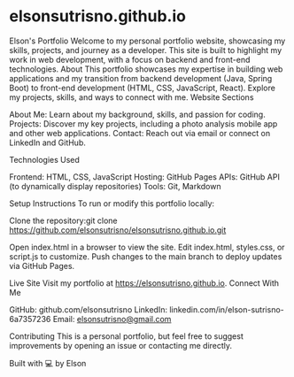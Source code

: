 # elsonsutrisno.github.io
Elson's Portfolio
Welcome to my personal portfolio website, showcasing my skills, projects, and journey as a developer. This site is built to highlight my work in web development, with a focus on backend and front-end technologies.
About
This portfolio showcases my expertise in building web applications and my transition from backend development (Java, Spring Boot) to front-end development (HTML, CSS, JavaScript, React). Explore my projects, skills, and ways to connect with me.
Website Sections

About Me: Learn about my background, skills, and passion for coding.
Projects: Discover my key projects, including a photo analysis mobile app and other web applications.
Contact: Reach out via email or connect on LinkedIn and GitHub.

Technologies Used

Frontend: HTML, CSS, JavaScript
Hosting: GitHub Pages
APIs: GitHub API (to dynamically display repositories)
Tools: Git, Markdown

Setup Instructions
To run or modify this portfolio locally:

Clone the repository:git clone https://github.com/elsonsutrisno/elsonsutrisno.github.io.git


Open index.html in a browser to view the site.
Edit index.html, styles.css, or script.js to customize.
Push changes to the main branch to deploy updates via GitHub Pages.

Live Site
Visit my portfolio at https://elsonsutrisno.github.io.
Connect With Me

GitHub: github.com/elsonsutrisno
LinkedIn: linkedin.com/in/elson-sutrisno-6a7357236
Email: elsonsutrisno@gmail.com

Contributing
This is a personal portfolio, but feel free to suggest improvements by opening an issue or contacting me directly.

Built with 💻 by Elson